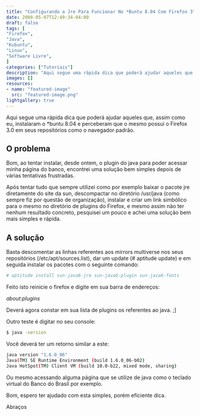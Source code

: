```yaml
---
title: "Configurando a Jre Para Funcionar No *Buntu 8.04 Com Firefox 3"
date: 2008-05-07T12:49:34-04:00
draft: false
tags: [
"Firefox",
"Java",
"Kubuntu",
"Linux",
"Software Livre",
]
categories: ["Tutoriais"]
description: "Aqui segue uma rápida dica que poderá ajudar aqueles que, assim como eu, instalaram o *buntu 8.04 e perceberam que o mesmo possui o Firefox 3.0 em seus repositórios como o navegador padrão."
images: []
resources:
- name: "featured-image"
  src: "featured-image.png"
lightgallery: true
---
```


Aqui segue uma rápida dica que poderá ajudar aqueles que, assim como eu, instalaram o *buntu 8.04 e perceberam que o mesmo possui o Firefox 3.0 em seus repositórios como o navegador padrão.

<!--more-->

## O problema

Bom, ao tentar instalar, desde ontem, o plugin do java para poder acessar minha página do banco, encontrei uma solução bem simples depois de várias tentativas frustradas.

Após tentar tudo que sempre utilizei como por exemplo baixar o pacote jre diretamente do site da sun, descompactar no diretório /usr/java (como sempre fiz por questão de organização), instalar e criar um link simbólico para o mesmo no diretório de plugins do Firefox, e mesmo assim não ter nenhum resultado concreto, pesquisei um pouco e achei uma solução bem mais simples e rápida.

## A solução

Basta descomentar as linhas referentes aos mirrors multiverse nos seus repositórios (/etc/apt/sources.list), dar um update (# aptitude update) e em seguida instalar os pacotes com o seguinte comando:

```bash
# aptitude install sun-java6-jre sun-java6-plugin sun-java6-fonts
```

Feito isto reinicie o firefox e digite em sua barra de endereços:

*about:plugins*

Deverá agora constar em sua lista de plugins os referentes ao java. ;]

Outro teste é digitar no seu console:

```bash
$ java -version
```

Você deverá ter um retorno similar a este:

```bash
java version "1.6.0_06"  
Java(TM) SE Runtime Environment (build 1.6.0_06-b02)  
Java HotSpot(TM) Client VM (build 10.0-b22, mixed mode, sharing)
```
Ou mesmo acessando alguma página que se utilize de java como o teclado virtual do Banco do Brasil por exemplo.  

Bom, espero ter ajudado com esta simples, porém eficiente dica.

Abraços